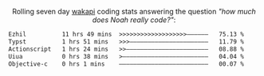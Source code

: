 <p align="center">Rolling seven day <a href="https://wakapi.dev/"/>wakapi</a> coding stats answering the question <i>"how much does Noah really code?"</i>:</p>
<!--START_SECTION:waka-->

```txt
Ezhil          11 hrs 49 mins  >>>>>>>>>>>>>>>>>>>——————   75.13 %
Typst          1 hrs 51 mins   >>>——————————————————————   11.79 %
Actionscript   1 hrs 24 mins   >>———————————————————————   08.88 %
Uiua           0 hrs 38 mins   >————————————————————————   04.04 %
Objective-c    0 hrs 1 mins    —————————————————————————   00.07 %
```

<!--END_SECTION:waka-->
